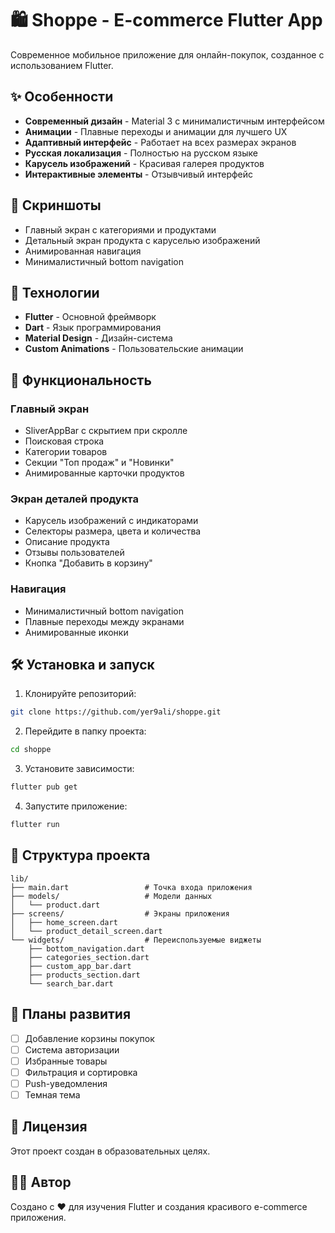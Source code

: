 # 🛍️ Shoppe - E-commerce Flutter App

Современное мобильное приложение для онлайн-покупок, созданное с использованием Flutter.

## ✨ Особенности

- **Современный дизайн** - Material 3 с минималистичным интерфейсом
- **Анимации** - Плавные переходы и анимации для лучшего UX
- **Адаптивный интерфейс** - Работает на всех размерах экранов
- **Русская локализация** - Полностью на русском языке
- **Карусель изображений** - Красивая галерея продуктов
- **Интерактивные элементы** - Отзывчивый интерфейс

## 🎨 Скриншоты

- Главный экран с категориями и продуктами
- Детальный экран продукта с каруселью изображений
- Анимированная навигация
- Минималистичный bottom navigation

## 🚀 Технологии

- **Flutter** - Основной фреймворк
- **Dart** - Язык программирования
- **Material Design** - Дизайн-система
- **Custom Animations** - Пользовательские анимации

## 📱 Функциональность

### Главный экран
- SliverAppBar с скрытием при скролле
- Поисковая строка
- Категории товаров
- Секции "Топ продаж" и "Новинки"
- Анимированные карточки продуктов

### Экран деталей продукта
- Карусель изображений с индикаторами
- Селекторы размера, цвета и количества
- Описание продукта
- Отзывы пользователей
- Кнопка "Добавить в корзину"

### Навигация
- Минималистичный bottom navigation
- Плавные переходы между экранами
- Анимированные иконки

## 🛠️ Установка и запуск

1. Клонируйте репозиторий:
```bash
git clone https://github.com/yer9ali/shoppe.git
```

2. Перейдите в папку проекта:
```bash
cd shoppe
```

3. Установите зависимости:
```bash
flutter pub get
```

4. Запустите приложение:
```bash
flutter run
```

## 📁 Структура проекта

```
lib/
├── main.dart                 # Точка входа приложения
├── models/                   # Модели данных
│   └── product.dart
├── screens/                  # Экраны приложения
│   ├── home_screen.dart
│   └── product_detail_screen.dart
└── widgets/                  # Переиспользуемые виджеты
    ├── bottom_navigation.dart
    ├── categories_section.dart
    ├── custom_app_bar.dart
    ├── products_section.dart
    └── search_bar.dart
```

## 🎯 Планы развития

- [ ] Добавление корзины покупок
- [ ] Система авторизации
- [ ] Избранные товары
- [ ] Фильтрация и сортировка
- [ ] Push-уведомления
- [ ] Темная тема

## 📄 Лицензия

Этот проект создан в образовательных целях.

## 👨‍💻 Автор

Создано с ❤️ для изучения Flutter и создания красивого e-commerce приложения.
